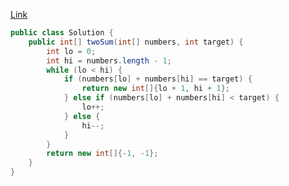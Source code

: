 [Link](https://leetcode.com/problems/two-sum-ii-input-array-is-sorted/)

```java
public class Solution {
    public int[] twoSum(int[] numbers, int target) {
        int lo = 0;
        int hi = numbers.length - 1;
        while (lo < hi) {
            if (numbers[lo] + numbers[hi] == target) {
                return new int[]{lo + 1, hi + 1};
            } else if (numbers[lo] + numbers[hi] < target) {
                lo++;
            } else {
                hi--;
            }
        }
        return new int[]{-1, -1};
    }
}
```
